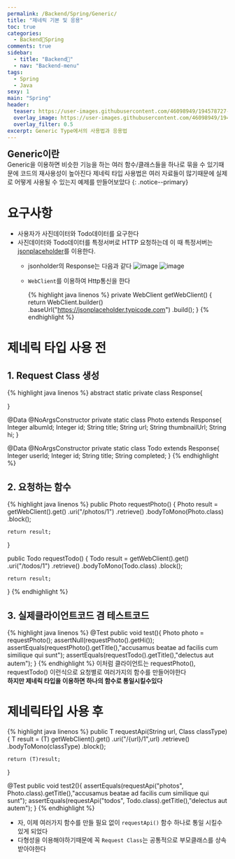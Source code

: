 ```yaml
---
permalink: /Backend/Spring/Generic/
title: "제네릭 기본 및 응용"
toc: true
categories:
  - Backend🦄Spring
comments: true
sidebar:
  - title: "Backend🦄"
  - nav: "Backend-menu"
tags:
  - Spring
  - Java
sexy: 1
main: "Spring"
header:
  teaser: https://user-images.githubusercontent.com/46098949/194578727-abe20e75-ad13-4028-8ca6-b6a3b4fc711e.png
  overlay_image: https://user-images.githubusercontent.com/46098949/194578727-abe20e75-ad13-4028-8ca6-b6a3b4fc711e.png
  overlay_filter: 0.5
excerpt: Generic Type에서의 사용법과 응용법
---
```


<span style = "font-size:1.5em;  font-weight: 700;">Generic이란</span><br>
Generic을 이용하면 비슷한 기능을 하는 여러 함수/클래스들을 하나로 묶을 수 있기때문에 코드의 재사용성이 높아진다
제네릭 타입 사용법은 여러 자료들이 많기때문에 실제로 어떻게 사용될 수 있는지 예제를 만들어보았다
{: .notice--primary}


# 요구사항
- 사용자가 사진데이터와 Todo데이터를 요구한다
- 사진데이터와 Todo데이터를 특정서버로 HTTP 요청하는데 이 때 특정서버는 [jsonplaceholder](https://jsonplaceholder.typicode.com)를 이용한다.
   - jsonholder의 Response는 다음과 같다
    ![image](https://user-images.githubusercontent.com/46098949/194584647-9fefd216-01f6-4b51-9021-0d6018226e18.png)
    ![image](https://user-images.githubusercontent.com/46098949/194584712-31830fdb-1b87-4dcf-b64b-ddb820bdde37.png)
    - `WebClient`를 이용하여 Http통신을 한다

      {% highlight java linenos %}
      private WebClient getWebClient() {
              return WebClient.builder()
                      .baseUrl("https://jsonplaceholder.typicode.com")
                      .build();
          }
      {% endhighlight %}

# 제네릭 타입 사용 전
## 1. Request Class 생성
{% highlight java linenos %}
abstract static private class Response{

}

@Data
@NoArgsConstructor
private static class Photo extends Response{
    Integer albumId;
    Integer id;
    String title;
    String url;
    String thumbnailUrl;
    String hi;
}

@Data
@NoArgsConstructor
private static class Todo extends Response{
    Integer userId;
    Integer id;
    String title;
    String completed;
}
{% endhighlight %}

## 2. 요청하는 함수
{% highlight java linenos %}
public Photo requestPhoto() {
    Photo result = getWebClient().get()
            .uri("/photos/1")
            .retrieve()
            .bodyToMono(Photo.class)
            .block();

    return result;
}

public Todo requestTodo() {
    Todo result = getWebClient().get()
            .uri("/todos/1")
            .retrieve()
            .bodyToMono(Todo.class)
            .block();

    return result;
}
{% endhighlight %}

## 3. 실제클라이언트코드 겸 테스트코드
{% highlight java linenos %}
@Test
public void test(){
    Photo photo = requestPhoto();
    assertNull(requestPhoto().getHi());
    assertEquals(requestPhoto().getTitle(),"accusamus beatae ad facilis cum similique qui sunt");
    assertEquals(requestTodo().getTitle(),"delectus aut autem");
}
{% endhighlight %}
이처럼 클라이언트는 requestPhoto(), requestTodo() 이런식으로 요청별로 여러가지의 함수를 만들어야한다  
**하지만 제네릭 타입을 이용하면 하나의 함수로 통일시킬수있다**


# 제네릭타입 사용 후
{% highlight java linenos %}
public <T extends Response> T requestApi(String url, Class<T> classType) {
    T result = (T) getWebClient().get()
            .uri("/{url}/1",url)
            .retrieve()
            .bodyToMono(classType)
            .block();

    return (T)result;
}

@Test
public void test2(){
    assertEquals(requestApi("photos", Photo.class).getTitle(),"accusamus beatae ad facilis cum similique qui sunt");
    assertEquals(requestApi("todos", Todo.class).getTitle(),"delectus aut autem");
}
{% endhighlight %}
- 자, 이제 여러가지 함수를 만들 필요 없이 `requestApi()` 함수 하나로 통일 시킬수있게 되었다
- 다형성을 이용해야하기때문에 꼭 `Request Class`는 공통적으로 부모클래스를 상속받아야한다


